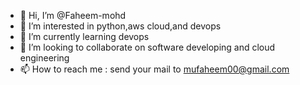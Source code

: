 - 👋 Hi, I’m @Faheem-mohd
- 👀 I’m interested in python,aws cloud,and devops
- 🌱 I’m currently learning devops
- 💞️ I’m looking to collaborate on software developing and cloud engineering
- 📫 How to reach me : send your mail to mufaheem00@gmail.com


<!---
Faheem-mohd/Faheem-mohd is a ✨ special ✨ repository because its `README.md` (this file) appears on your GitHub profile.
You can click the Preview link to take a look at your changes.
--->
